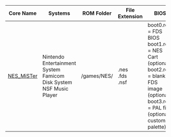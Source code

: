 | Core Name                                                    | Systems                                                                  | ROM Folder  | File Extension       | BIOS                                                                                                                                                 | SDRAM    |
| ------------------------------------------------------------ | ------------------------------------------------------------------------ | ----------- | -------------------- | ---------------------------------------------------------------------------------------------------------------------------------------------------- | -------- |
| [NES_MiSTer](https://github.com/MiSTer-devel/NES_MiSTer) | Nintendo Entertainment System<br>Famicom Disk System<br>NSF Music Player | /games/NES/ | .nes<br>.fds<br>.nsf | boot0.rom = FDS BIOS<br>boot1.rom = NES Cart (optional)<br>boot2.rom = blank FDS image (optional)<br>boot3.rom = PAL file (optional: custom palette) | Required |